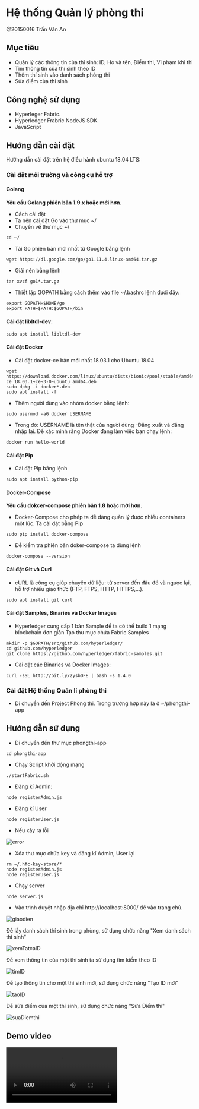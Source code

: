 # Hệ thống Quản lý phòng thi

@20150016 Trần Văn An

## Mục tiêu
- Quản lý các thông tin của thí sinh: ID, Họ và tên, Điểm thi, Vi phạm khi thi
- Tìm thông tin của thí sinh theo ID
- Thêm thí sinh vào danh sách phòng thi
- Sửa điểm của thí sinh
## Công nghệ sử dụng
- Hyperleger Fabric.
- Hyperledger Frabric NodeJS SDK.
- JavaScript
## Hướng dẫn cài đặt
Hướng dẫn cài đặt trên hệ điều hành ubuntu 18.04 LTS:

### Cài đặt môi trường và công cụ hỗ trợ
#### Golang
**Yêu cầu Golang phiên bản 1.9.x hoặc mới hơn**.

- Cách cài đặt
- Ta nên cài đặt Go vào thư mục ~/
- Chuyển về thư mục ~/
```
cd ~/
```
- Tải Go phiên bản mới nhất từ Google bằng lệnh
```
wget https://dl.google.com/go/go1.11.4.linux-amd64.tar.gz
```
- Giải nén bằng lệnh
```
tar xvzf go1*.tar.gz
```
- Thiết lập GOPATH bằng cách thêm vào file ~/.bashrc lệnh dưới đây:
```
export GOPATH=$HOME/go
export PATH=$PATH:$GOPATH/bin
```
#### Cài đặt libltdl-dev:
```
sudo apt install libltdl-dev
```
#### Cài đặt Docker
- Cài đặt docker-ce bản mới nhất 18.03.1 cho Ubuntu 18.04
```
wget https://download.docker.com/linux/ubuntu/dists/bionic/pool/stable/amd64/docker-ce_18.03.1~ce~3-0~ubuntu_amd64.deb
sudo dpkg -i docker*.deb
sudo apt install -f
```
- Thêm người dùng vào nhóm docker bằng lệnh:

```
sudo usermod -aG docker USERNAME
```
- Trong đó: USERNAME là tên thật của người dùng
-Đăng xuất và đăng nhập lại. Để xác minh rằng Docker đang làm việc bạn chạy lệnh:

```
docker run hello-world
```
#### Cài đặt Pip
- Cài đặt Pip bằng lệnh
```
sudo apt install python-pip
```
#### Docker-Compose
**Yêu cầu dokcer-compose phiên bản 1.8 hoặc mới hơn**.

- Docker-Compose cho phép ta dễ dàng quản lý được nhiều containers một lúc. Ta cài đặt bằng Pip
```
sudo pip install docker-compose
```
- Để kiểm tra phiên bản doker-compose ta dùng lệnh
```
docker-compose --version
```

#### Cài đặt Git và Curl
- cURL là công cụ giúp chuyển dữ liệu: từ server đến đâu đó và ngược lại, hỗ trợ nhiều giao thức (FTP, FTPS, HTTP, HTTPS,...).
```
sudo apt install git curl
```
#### Cài đặt Samples, Binaries và Docker Images
- Hyperledger cung cấp 1 bản Sample để ta có thể build 1 mạng blockchain đơn giản
  Tạo thư mục chứa Fabric Samples
```
mkdir -p $GOPATH/src/github.com/hyperledger/
cd github.com/hyperledger 
git clone https://github.com/hyperledger/fabric-samples.git
```
- Cài đặt các Binaries và Docker Images:
```
curl -sSL http://bit.ly/2ysbOFE | bash -s 1.4.0
```
### Cài đặt Hệ thống Quản lí phòng thi

- Di chuyển đến Project Phòng thi. Trong trường hợp này là ở ~/phongthi-app

## Hướng dẫn sử dụng
- Di chuyển đến thư mục phongthi-app
```
cd phongthi-app
```
- Chạy Script khởi động mạng

```
./startFabric.sh
```
- Đăng kí Admin:

```
node registerAdmin.js
```
- Đăng kí User
```
node registerUser.js
```
- Nếu xảy ra lỗi

![error](./media/error.png)

- Xóa thư mục chứa key và đăng kí Admin, User lại

```
rm ~/.hfc-key-store/*
node registerAdmin.js
node registerUser.js
```
- Chạy server
```
node server.js
```
- Vào trình duyệt nhập địa chỉ http://localhost:8000/ để vào trang chủ.

![giaodien](./media/giaodien.png)

Để lấy danh sách thí sinh trong phòng, sử dụng chức năng "Xem danh sách thí sinh"

![xemTatcaID](./media/xemTatcaID.png)

Để xem thông tin của một thí sinh ta sử dụng tìm kiếm theo ID

![timID](./media/timID.png)

Để tạo thông tin cho một thí sinh mới, sử dụng chức năng "Tạo ID mới"

![taoID](./media/taoID.png)

Để sửa điểm của một thí sinh, sử dụng chức năng "Sửa Điểm thi"

![suaDiemthi](./media/suaDiemthi.png)


## Demo video

![Video Demo](./media/demo.mp4)














